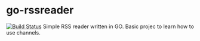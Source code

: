 # go-rssreader
[![Build Status](https://travis-ci.org/sohlich/go-rssreader.svg?branch=master)](https://travis-ci.org/sohlich/go-rssreader)
Simple RSS reader written in GO. Basic projec to learn how to use channels.
